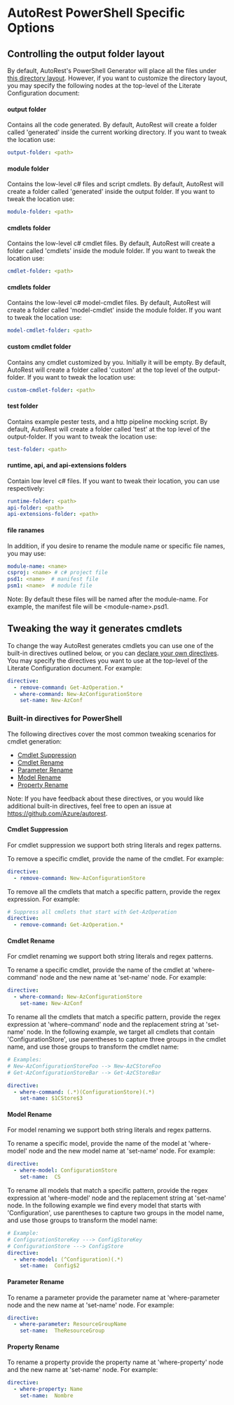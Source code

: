 # AutoRest PowerShell Specific Options

## Controlling the output folder layout

By default, AutoRest's PowerShell Generator will place all the files under [this directory layout](./default-directory-layout.md). However, if you want to customize the directory layout, you may specify the following nodes at the top-level of the Literate Configuration document:

#### output folder 

Contains all the code generated. By default, AutoRest will create a folder called 'generated' inside the current working directory. If you want to tweak the location use:

```yaml
output-folder: <path> 
```

#### module folder

Contains the low-level c# files and script cmdlets. By default, AutoRest will create a folder called 'generated' inside the output folder. If you want to tweak the location use:

```yaml
module-folder: <path> 
```

#### cmdlets folder

Contains the low-level c# cmdlet files. By default, AutoRest will create a folder called 'cmdlets' inside the module folder. If you want to tweak the location use:

```yaml
cmdlet-folder: <path> 
```

#### cmdlets folder

Contains the  low-level c# model-cmdlet files. By default, AutoRest will create a folder called 'model-cmdlet' inside the module folder. If you want to tweak the location use:

```yaml
model-cmdlet-folder: <path> 
```

#### custom cmdlet folder

Contains any cmdlet customized by you. Initially it will be empty. By default, AutoRest will create a folder called 'custom' at the top level of the output-folder. If you want to tweak the location use:

```yaml
custom-cmdlet-folder: <path> 
```

#### test folder

Contains example pester tests, and a http pipeline mocking script. By default, AutoRest will create a folder called 'test' at the top level of the output-folder. If you want to tweak the location use:

```yaml
test-folder: <path> 
```

#### runtime, api, and api-extensions folders

Contain low level c# files. If you want to tweak their location, you can use respectively:

```yaml
runtime-folder: <path>
api-folder: <path> 
api-extensions-folder: <path>  
```


#### file ranames

In addition, if you desire to rename the module name or specific file names, you may use:

```yaml
module-name: <name>
csproj: <name> # c# project file
psd1: <name>  # manifest file
psm1: <name>  # module file
```

Note: By default these files will be named after the module-name. For example, the manifest file will be \<module-name>.psd1.


## Tweaking the way it generates cmdlets

To change the way AutoRest generates cmdlets you can use one of the built-in directives outlined below, or you can [declare your own directives](https://github.com/Azure/autorest/blob/new-documentation/src/autorest-core/resources/default-configuration.md#directives). You may specify the directives you want to use at the top-level of the Literate Configuration document. For example:


```yaml 
directive:
  - remove-command: Get-AzOperation.*
  - where-command: New-AzConfigurationStore
    set-name: New-AzConf

```

### Built-in directives for PowerShell

The following directives cover the most common tweaking scenarios for cmdlet generation:

- [Cmdlet Suppression](#Cmdlet-Suppression)
- [Cmdlet Rename](#Cmdlet-Rename)
- [Parameter Rename](#Parameter-Rename)
- [Model Rename](#Model-Rename)
- [Property Rename](#Property-Rename)

Note: If you have feedback about these directives, or you would like additional built-in directives, feel free to open an issue at https://github.com/Azure/autorest. 

#### Cmdlet Suppression 

For cmdlet suppression we support both string literals and regex patterns. 

To remove a specific cmdlet, provide the name of the cmdlet. For example:

```yaml false
directive:
  - remove-command: New-AzConfigurationStore
```
To remove all the cmdlets that match a specific pattern, provide the regex expression. For example:


```yaml false
# Suppress all cmdlets that start with Get-AzOperation
directive:
  - remove-command: Get-AzOperation.*
```
#### Cmdlet Rename

For cmdlet renaming we support both string literals and regex patterns. 

To rename a specific cmdlet, provide the name of the cmdlet at 'where-command' node and the new name at 'set-name' node. For example:

```yaml false
directive:
  - where-command: New-AzConfigurationStore
    set-name: New-AzConf
```

To rename all the cmdlets that match a specific pattern, provide the regex expression at 'where-command' node and the replacement string at 'set-name' node. In the following example, we target all cmdlets that contain 'ConfigurationStore', use parentheses to capture three groups in the cmdlet name, and use those groups to transform the cmdlet name:

```yaml 
# Examples:
# New-AzConfigurationStoreFoo --> New-AzCStoreFoo
# Get-AzConfigurationStoreBar --> Get-AzCStoreBar

directive:
  - where-command: (.*)(ConfigurationStore)(.*)
    set-name: $1CStore$3
```

#### Model Rename

For model renaming we support both string literals and regex patterns. 

To rename a specific model, provide the name of the model at 'where-model' node and the new model name at 'set-name' node. For example:

```yaml false
directive:
  - where-model: ConfigurationStore 
    set-name:  CS
```
To rename all models that match a specific pattern, provide the regex expression at 'where-model' node and the replacement string at 'set-name' node. In the following example we find every model that starts with 'Configuration', use parentheses to capture two groups in the model name, and use those groups to transform the model name:

```yaml false
# Example:
# ConfigurationStoreKey ---> ConfigStoreKey
# ConfigurationStore ---> ConfigStore
directive:
  - where-model: (^Configuration)(.*)
    set-name:  Config$2
```
#### Parameter Rename 

To rename a parameter provide the parameter name at 'where-parameter node and the new name at 'set-name' node. For example:

```yaml false
directive:
  - where-parameter: ResourceGroupName 
    set-name:  TheResourceGroup
```

#### Property Rename 

To rename a property provide the property name at 'where-property' node and the new name at 'set-name' node. For example:

```yaml false
directive:
  - where-property: Name 
    set-name:  Nombre
```

